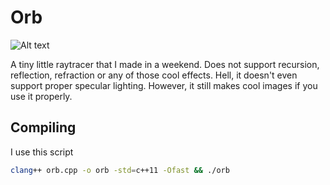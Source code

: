 # Orb

![Alt text](https://github.com/CobaltXII/orb/blob/master/img/orb.png?raw=true)

A tiny little raytracer that I made in a weekend. Does not support recursion, reflection, refraction or any of those cool effects. Hell, it doesn't even support proper specular lighting. However, it still makes cool images if you use it properly.

## Compiling

I use this script

```bash
clang++ orb.cpp -o orb -std=c++11 -Ofast && ./orb
```